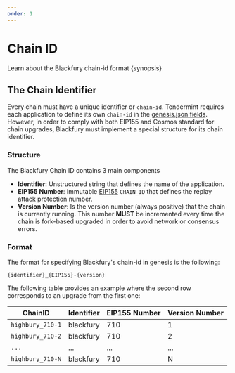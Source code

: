 ```yaml
---
order: 1
---
```


# Chain ID

Learn about the Blackfury chain-id format {synopsis}

## The Chain Identifier

Every chain must have a unique identifier or `chain-id`. Tendermint requires each application to define its
own `chain-id` in the [genesis.json fields](https://docs.tendermint.com/master/spec/core/genesis.html#genesis-fields).
However, in order to comply with both EIP155 and Cosmos standard for chain upgrades, Blackfury must implement a special
structure for its chain identifier.

### Structure

The Blackfury Chain ID contains 3 main components

- **Identifier**: Unstructured string that defines the name of the application.
- **EIP155 Number**: Immutable [EIP155](https://github.com/ethereum/EIPs/blob/master/EIPS/eip-155.md) `CHAIN_ID` that
  defines the replay attack protection number.
- **Version Number**: Is the version number (always positive) that the chain is currently running. This number **MUST**
  be incremented every time the chain is fork-based upgraded in order to avoid network or consensus errors.

### Format

The format for specifying Blackfury's chain-id in genesis is the following:

```
{identifier}_{EIP155}-{version}
```

The following table provides an example where the second row corresponds to an upgrade from the first one:

| ChainID          | Identifier | EIP155 Number | Version Number |
|------------------|------------|---------------|----------------|
| `highbury_710-1` | blackfury    | 710          | 1              |
| `highbury_710-2` | blackfury    | 710          | 2              |
| `...`            | ...        | ...           | ...            |
| `highbury_710-N` | blackfury    | 710          | N              |
